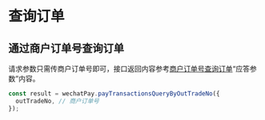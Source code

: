 # 查询订单

## 通过商户订单号查询订单

请求参数只需传商户订单号即可，接口返回内容参考[商户订单号查询订单](https://pay.weixin.qq.com/docs/merchant/apis/native-payment/query-by-out-trade-no.html)“应答参数”内容。

```ts
const result = wechatPay.payTransactionsQueryByOutTradeNo({
  outTradeNo, // 商户订单号
});
```

